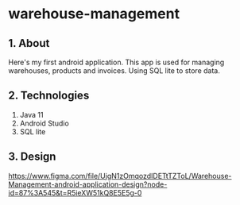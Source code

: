 # warehouse-management
## 1. About
Here's my first android application. This app is used for managing warehouses, products and invoices. Using SQL lite to store data.

## 2. Technologies
1. Java 11
2. Android Studio 
3. SQL lite

## 3. Design
https://www.figma.com/file/UjgN1zOmqozdIDETtTZToL/Warehouse-Management-android-application-design?node-id=87%3A545&t=R5ieXW51kQ8E5E5g-0
